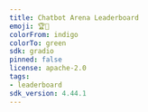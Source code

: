 ```yaml
---
title: Chatbot Arena Leaderboard
emoji: 🏆🤖
colorFrom: indigo
colorTo: green
sdk: gradio
pinned: false
license: apache-2.0
tags:
- leaderboard
sdk_version: 4.44.1
---
```

